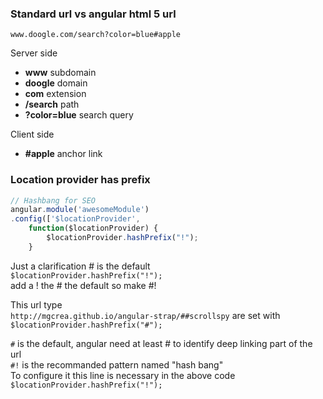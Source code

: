 ### Standard url vs angular html 5 url 

`www.doogle.com/search?color=blue#apple`

Server side
* **www** subdomain 
* **doogle** domain 
* **com** extension 
* **/search** path 
* **?color=blue** search query 

Client side
* **#apple** anchor link  



### Location provider has prefix 

```js
// Hashbang for SEO
angular.module('awesomeModule')
.config(['$locationProvider',
    function($locationProvider) {
        $locationProvider.hashPrefix("!");
    }
```

Just a clarification # is the default      
`$locationProvider.hashPrefix("!");`     
add a ! the # the default so make #!     

This url type     
`http://mgcrea.github.io/angular-strap/##scrollspy`
are set with    
`$locationProvider.hashPrefix("#"); ` 

`#` is the default, angular need at least # to identify deep linking part of the url      
`#!` is the recommanded pattern named "hash bang"     
To configure it this line is necessary in the above code 
`$locationProvider.hashPrefix("!");`
